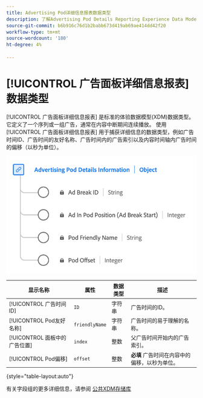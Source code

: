 ```yaml
---
title: Advertising Pod详细信息报表数据类型
description: 了解Advertising Pod Details Reporting Experience Data Model (XDM)数据类型。
source-git-commit: b6b916c76d1b2babb673d419ab69ae414dd42f20
workflow-type: tm+mt
source-wordcount: '180'
ht-degree: 4%

---
```


# [!UICONTROL 广告面板详细信息报表] 数据类型

[!UICONTROL 广告面板详细信息报表] 是标准的体验数据模型(XDM)数据类型。 它定义了一个序列或一组广告，通常在内容中断期间连续播放。 使用 [!UICONTROL 广告面板详细信息报表] 用于捕获详细信息的数据类型，例如广告时间ID、广告时间的友好名称、广告时间内的广告索引以及内容时间轴内广告时间的偏移（以秒为单位）。

![广告面板详细信息报表数据类型的图表。](../images/data-types/advertising-pod-details-information.png)

| 显示名称 | 属性 | 数据类型 | 描述 |
|----------------------------|------------------------|-----------|-------------------------------------------------------|
| [!UICONTROL 广告时间ID] | `ID` | 字符串 | 广告时间的ID。 |
| [!UICONTROL Pod友好名称] | `friendlyName` | 字符串 | 广告时间的易于理解的名称。 |
| [!UICONTROL 面板中的广告位置] | `index` | 整数 | 父广告时间开始内的广告索引。 |
| [!UICONTROL Pod偏移] | `offset` | 整数 | **必填** 广告时间在内容中的偏移，以秒为单位。 |

{style="table-layout:auto"}

有关字段组的更多详细信息，请参阅 [公共XDM存储库](https://github.com/adobe/xdm/blob/master/components/datatypes/advertisingpoddetails.schema.json)
